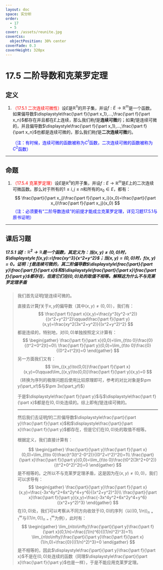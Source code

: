 ```yaml
---
layout: doc
space: 实分析
order:
  - 17
  - 5
cover: /assets/reunite.jpg
coverCss:
  objectPosition: 30% center
coverFade: 0.3
coverHeight: 320px
---
```

# 17.5 二阶导数和克莱罗定理

## 定义

1. <span style='color:red'>（17.5.1 二次连续可微性）</span>设$E$是$\mathbb R^n$的开子集，并设$f:E\to\mathbb R^m$是一个函数。如果偏导数$\displaystyle\frac{\part f}{\part x_1},...,\frac{\part f}{\part x_n}$都存在并且都在$E$上连续，那么我们称$f$是**连续可微**的；如果$f$是连续可微的，并且偏导数$\displaystyle\frac{\part f}{\part x_1},...,\frac{\part f}{\part x_n}$也都是连续可微的，那么我们称$f$是**二次连续可微**的。

   <span style='color:blue'>（注：有时候，连续可微的函数被称为$C^1$函数，二次连续可微的函数被称为$C^2$函数）</span>

---

## 命题

1. <span style='color:red'>（17.5.4 克莱罗定理）</span>设$E$是$\mathbb R^n$的开子集，并设$f:E\to\mathbb R^m$是$E$上的二次连续可微函数。那么对于所有的$1\leq i,j\leq n$和所有的$x_0\in E$，都有：
   $$
   \frac{\part}{\part x_j}\frac{\part f}{\part x_i}(x_0)=\frac{\part}{\part x_i}\frac{\part f}{\part x_j}(x_0)
   $$
   <span style='color:blue'>（注：必须要有“二阶导数连续”的前提才能成立克莱罗定理，详见习题17.5.1与原书证明）</span>

---

## 课后习题

##### 17.5.1 设$f:\mathbb R^2\to\mathbb R$是一个函数，其定义为：当$(x,y)\ne(0,0)$时，$\displaystyle f(x,y):=\frac{xy^3}{x^2+y^2}$；当$(x,y)=(0,0)$时，$f(x,y)=0$。证明：$f$是连续可微的，其二阶偏导数$\displaystyle\frac{\part}{\part y}\frac{\part f}{\part x}$和$\displaystyle\frac{\part}{\part x}\frac{\part f}{\part y}$都存在，但是它们在$(0,0)$处的取值不相等。解释这为什么不与克莱罗定理矛盾

> 我们首先证明$f$是连续可微的。
>
> 直接去计算$f$关于$x,y$的偏导数（其中$(x,y)\ne(0,0)$），我们有：
> $$
> \frac{\part f}{\part x}(x,y)=\frac{y^3(y^2-x^2)}{(x^2+y^2)^2}\qquad\frac{\part f}{\part y}(x,y)=\frac{xy^2(3x^2+y^2)}{(x^2+y^2)^2}
> $$
> 都是连续的，特别地，对$(0,0)$单独按照定义计算有：
> $$
> \begin{gather}
> \frac{\part f}{\part x}(0,0)=\lim_{t\to 0}\frac{0}{(t^2+0^2)t}=0\\
> \frac{\part f}{\part y}(0,0)=\lim_{t\to 0}\frac{0}{(0^2+t^2)t}=0
> \end{gather}
> $$
> 另一方面我们又有：
> $$
> \lim_{(x,y)\to(0,0)}\frac{\part f}{\part x}(x,y)=0\qquad\lim_{(x,y)\to(0,0)}\frac{\part f}{\part y}(x,y)=0
> $$
> （转换为序列的极限问题后使用比较原理即可，参考的对比对象是$\pm y(\part_xf)$与$\pm 3x(\part_yf)$）
>
> 于是$\displaystyle\frac{\part f}{\part y}$与$\displaystyle\frac{\part f}{\part x}$都是在$(0,0)$处连续的。综上即有$f$是连续可微的。
>
> ---
>
> 然后我们去证明$f$的二阶偏导数$\displaystyle\frac{\part}{\part y}\frac{\part f}{\part x}$和$\displaystyle\frac{\part}{\part x}\frac{\part f}{\part y}$都存在，但是它们在$(0,0)$处的取值不相等。
>
> 根据定义，我们直接计算有：
>
> $$
> \begin{gather}
> \frac{\part}{\part y}\frac{\part f}{\part x}(0,0)=\lim_{t\to 0}\frac{t^3(t^2-0^2)}{(0^2+t^2)^2t}=1\\
> \frac{\part}{\part x}\frac{\part f}{\part y}(0,0)=\lim_{t\to 0}\frac{t0^2(3t^2+0^2)}{(t^2+0^2)^2t}=0
> \end{gather}
> $$
> 是不相等的。之所以不与克莱罗定理矛盾，这是因为在$(x,y)\ne(0,0)$，我们可以求导有：
> $$
> \begin{gather}
> \frac{\part}{\part y}\frac{\part f}{\part x}(x,y)=\frac{-3x^4y^2+6x^2y^4+y^6}{(x^2+y^2)^3}\\
> \frac{\part}{\part x}\frac{\part f}{\part y}(x,y)=\frac{-3x^4y^2+6x^2y^4+y^6}{(x^2+y^2)^3}
> \end{gather}
> $$
> 在$(0,0)$处，我们可以考察从不同方向收敛于$(0,0)$的序列（以$((0,1/n))_{n=1}^{\infty}$与$((1/n,0))_{n=1}^{\infty}$为例），此时有：
> $$
> \begin{gather}
> \lim_{n\to\infty}\frac{\part}{\part y}\frac{\part f}{\part x}(0,1/n)=\frac{(1/n)^6}{((1/n)^2)^3}=1\\
> \lim_{n\to\infty}\frac{\part}{\part y}\frac{\part f}{\part x}(1/n,0)=\frac{0}{((1/n)^2)^3}=0
> \end{gather}
> $$
> 是不相等的，因此$\displaystyle\frac{\part}{\part y}\frac{\part f}{\part x}$不是在$(0,0)$处连续的函数（同理$\displaystyle\frac{\part}{\part x}\frac{\part f}{\part y}$也是一样），于是不能应用克莱罗定理。